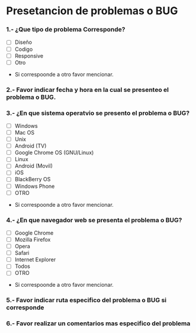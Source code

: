 # Presetancion de problemas o BUG
### 1.- ¿Que tipo de problema Corresponde?
- [ ] Diseño
- [ ] Codigo
- [ ] Responsive
- [ ] Otro
* Si correspoonde a otro favor mencionar.

### 2.- Favor indicar fecha y hora en la cual se presenteo el problema o BUG.

### 3.- ¿En que sistema operatvio se presento el problema o BUG?
- [ ] Windows
- [ ] Mac OS
- [ ] Unix
- [ ] Android (TV)
- [ ] Google Chrome OS (GNU/Linux)
- [ ] Linux
- [ ] Android (Movil)
- [ ] iOS
- [ ] BlackBerry OS
- [ ] Windows Phone
- [ ] OTRO
* Si correspoonde a otro favor mencionar.

### 4.- ¿En que navegador web se presenta el problema o BUG?
- [ ] Google Chrome
- [ ] Mozilla Firefox
- [ ] Opera
- [ ] Safari
- [ ] Internet Explorer
- [ ] Todos
- [ ] OTRO
* Si correspoonde a otro favor mencionar.

### 5.- Favor indicar ruta especifico del problema o BUG si corresponde

### 6.- Favor realizar un comentarios mas especifico del problema

